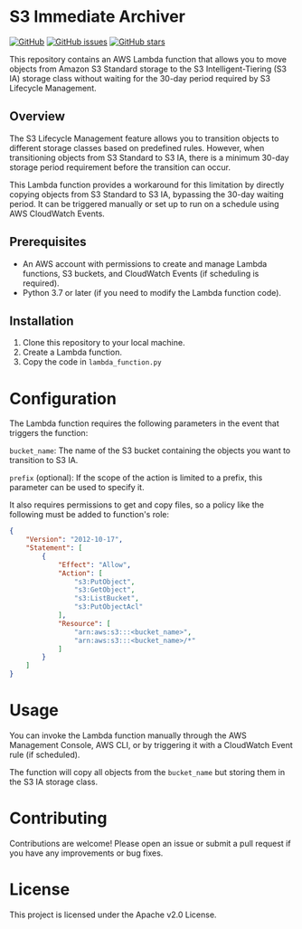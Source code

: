 # S3 Immediate Archiver

[![GitHub](https://img.shields.io/github/license/martin-dominguez/immediate-archive-to-s3-ia)](https://github.com/martin-dominguez/immediate-archive-to-s3-ia/blob/main/LICENSE)
[![GitHub issues](https://img.shields.io/github/issues/martin-dominguez/immediate-archive-to-s3-ia)](https://github.com/martin-dominguez/immediate-archive-to-s3-ia/issues)
[![GitHub stars](https://img.shields.io/github/stars/martin-dominguez/immediate-archive-to-s3-ia)](https://github.com/martin-dominguez/immediate-archive-to-s3-ia/stargazers)

This repository contains an AWS Lambda function that allows you to move objects from Amazon S3 Standard storage to the S3 Intelligent-Tiering (S3 IA) storage class without waiting for the 30-day period required by S3 Lifecycle Management.

## Overview

The S3 Lifecycle Management feature allows you to transition objects to different storage classes based on predefined rules. However, when transitioning objects from S3 Standard to S3 IA, there is a minimum 30-day storage period requirement before the transition can occur.

This Lambda function provides a workaround for this limitation by directly copying objects from S3 Standard to S3 IA, bypassing the 30-day waiting period. It can be triggered manually or set up to run on a schedule using AWS CloudWatch Events.

## Prerequisites

- An AWS account with permissions to create and manage Lambda functions, S3 buckets, and CloudWatch Events (if scheduling is required).
- Python 3.7 or later (if you need to modify the Lambda function code).

## Installation

1. Clone this repository to your local machine.
2. Create a Lambda function.
3. Copy the code in `lambda_function.py`

# Configuration
The Lambda function requires the following parameters in the event that triggers the function:

`bucket_name`: The name of the S3 bucket containing the objects you want to transition to S3 IA.

`prefix` (optional): If the scope of the action is limited to a prefix, this parameter can be used to specify it.

It also requires permissions to get and copy files, so a policy like the following must be added to function's role:

```json
{
    "Version": "2012-10-17",
    "Statement": [
        {
            "Effect": "Allow",
            "Action": [
                "s3:PutObject",
                "s3:GetObject",
                "s3:ListBucket",
                "s3:PutObjectAcl"
            ],
            "Resource": [
                "arn:aws:s3:::<bucket_name>",
                "arn:aws:s3:::<bucket_name>/*"
            ]
        }
    ]
}
```

# Usage
You can invoke the Lambda function manually through the AWS Management Console, AWS CLI, or by triggering it with a CloudWatch Event rule (if scheduled).

The function will copy all objects from the `bucket_name` but storing them in the S3 IA storage class.

# Contributing
Contributions are welcome! Please open an issue or submit a pull request if you have any improvements or bug fixes.

# License
This project is licensed under the Apache v2.0 License.

